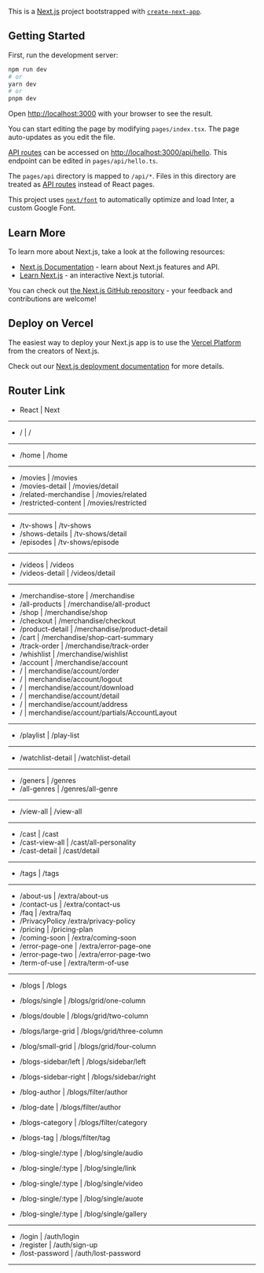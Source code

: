 This is a [Next.js](https://nextjs.org/) project bootstrapped with [`create-next-app`](https://github.com/vercel/next.js/tree/canary/packages/create-next-app).

## Getting Started

First, run the development server:

```bash
npm run dev
# or
yarn dev
# or
pnpm dev
```

Open [http://localhost:3000](http://localhost:3000) with your browser to see the result.

You can start editing the page by modifying `pages/index.tsx`. The page auto-updates as you edit the file.

[API routes](https://nextjs.org/docs/api-routes/introduction) can be accessed on [http://localhost:3000/api/hello](http://localhost:3000/api/hello). This endpoint can be edited in `pages/api/hello.ts`.

The `pages/api` directory is mapped to `/api/*`. Files in this directory are treated as [API routes](https://nextjs.org/docs/api-routes/introduction) instead of React pages.

This project uses [`next/font`](https://nextjs.org/docs/basic-features/font-optimization) to automatically optimize and load Inter, a custom Google Font.

## Learn More

To learn more about Next.js, take a look at the following resources:

- [Next.js Documentation](https://nextjs.org/docs) - learn about Next.js features and API.
- [Learn Next.js](https://nextjs.org/learn) - an interactive Next.js tutorial.

You can check out [the Next.js GitHub repository](https://github.com/vercel/next.js/) - your feedback and contributions are welcome!

## Deploy on Vercel

The easiest way to deploy your Next.js app is to use the [Vercel Platform](https://vercel.com/new?utm_medium=default-template&filter=next.js&utm_source=create-next-app&utm_campaign=create-next-app-readme) from the creators of Next.js.

Check out our [Next.js deployment documentation](https://nextjs.org/docs/deployment) for more details.

## Router Link

- React | Next

---

- / | /

---

- /home | /home

---

- /movies | /movies
- /movies-detail | /movies/detail
- /related-merchandise | /movies/related
- /restricted-content | /movies/restricted

---

- /tv-shows | /tv-shows
- /shows-details | /tv-shows/detail
- /episodes | /tv-shows/episode

---

- /videos | /videos
- /videos-detail | /videos/detail

---

- /merchandise-store | /merchandise
- /all-products | /merchandise/all-product
- /shop | /merchandise/shop
- /checkout | /merchandise/checkout
- /product-detail | /merchandise/product-detail
- /cart | /merchandise/shop-cart-summary
- /track-order | /merchandise/track-order
- /whishlist | /merchandise/wishlist
- /account | /merchandise/account
- / | merchandise/account/order
- / | merchandise/account/logout
- / | merchandise/account/download
- / | merchandise/account/detail
- / | merchandise/account/address
- / | merchandise/account/partials/AccountLayout

---

- /playlist | /play-list

---

- /watchlist-detail | /watchlist-detail

---

- /geners | /genres
- /all-genres | /genres/all-genre

---

- /view-all | /view-all

---

- /cast | /cast
- /cast-view-all | /cast/all-personality
- /cast-detail | /cast/detail

---

- /tags | /tags

---

- /about-us | /extra/about-us
- /contact-us | /extra/contact-us
- /faq | /extra/faq
- /PrivacyPolicy /extra/privacy-policy
- /pricing | /pricing-plan
- /coming-soon | /extra/coming-soon
- /error-page-one | /extra/error-page-one
- /error-page-two | /extra/error-page-two
- /term-of-use | /extra/term-of-use

---

- /blogs | /blogs
- /blogs/single | /blogs/grid/one-column
- /blogs/double | /blogs/grid/two-column
- /blogs/large-grid | /blogs/grid/three-column
- /blog/small-grid | /blogs/grid/four-column

- /blogs-sidebar/left | /blogs/sidebar/left
- /blogs-sidebar-right | /blogs/sidebar/right
- /blog-author | /blogs/filter/author
- /blog-date | /blogs/filter/author
- /blogs-category | /blogs/filter/category
- /blogs-tag | /blogs/filter/tag
- /blog-single/:type | /blog/single/audio
- /blog-single/:type | /blog/single/link
- /blog-single/:type | /blog/single/video
- /blog-single/:type | /blog/single/auote
- /blog-single/:type | /blog/single/gallery

---

- /login | /auth/login
- /register | /auth/sign-up
- /lost-password | /auth/lost-password

---
